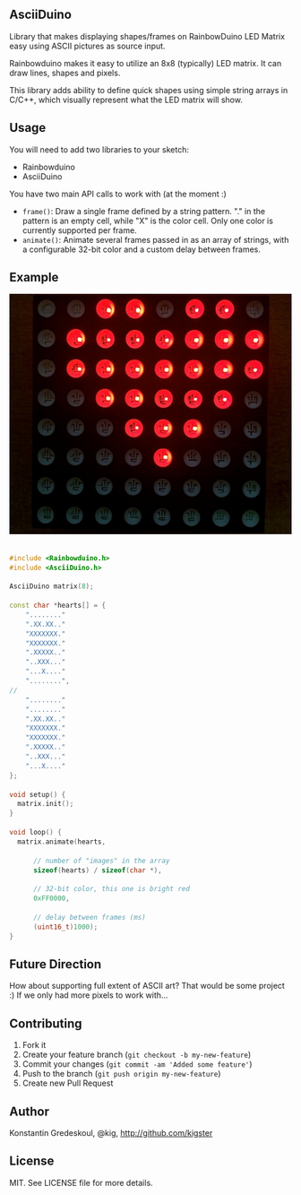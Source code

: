 ## AsciiDuino

Library that makes displaying shapes/frames on RainbowDuino LED Matrix easy using ASCII pictures as source input.

Rainbowduino makes it easy to utilize an 8x8 (typically) LED matrix. It can draw lines, shapes and pixels.

This library adds ability to define quick shapes using simple string arrays in C/C++, which visually represent what the LED matrix will show.

## Usage

You will need to add two libraries to your sketch: 

 * Rainbowduino
 * AsciiDuino
 
You have two main API calls to work with (at the moment :)

 * ```frame()```: Draw a single frame defined by a string pattern.  "." in the pattern is an empty
   cell, while "X" is the color cell. Only one color is currently supported per frame.   
 * ```animate()```: Animate several frames passed in as an array of strings, with a configurable 32-bit color 
   and a custom delay between frames.  

## Example

![Hearts Example](examples/Hearts/Hearts.jpg)

```c++

#include <Rainbowduino.h>
#include <AsciiDuino.h>

AsciiDuino matrix(8);

const char *hearts[] = {
    "........"
    ".XX.XX.."
    "XXXXXXX."
    "XXXXXXX."
    ".XXXXX.."
    "..XXX..."
    "...X...."
    "........",
//    
    "........"
    "........"
    ".XX.XX.."
    "XXXXXXX."
    "XXXXXXX."
    ".XXXXX.."
    "..XXX..."
    "...X...."
};

void setup() {
  matrix.init();  
}

void loop() {
  matrix.animate(hearts,
  
      // number of "images" in the array
      sizeof(hearts) / sizeof(char *),
      
      // 32-bit color, this one is bright red
      0xFF0000,
                               
      // delay between frames (ms)                          
      (uint16_t)1000);                  
}
```

## Future Direction

How about supporting full extent of ASCII art?  That would be some project :) If we only had more pixels
to work with...


## Contributing

1. Fork it
2. Create your feature branch (`git checkout -b my-new-feature`)
3. Commit your changes (`git commit -am 'Added some feature'`)
4. Push to the branch (`git push origin my-new-feature`)
5. Create new Pull Request

## Author

Konstantin Gredeskoul, @kig, http://github.com/kigster

## License

MIT.  See LICENSE file for more details.

